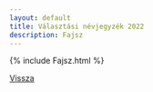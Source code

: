 ```yaml
---
layout: default
title: Választási névjegyzék 2022
description: Fajsz
---
```


{% include Fajsz.html %}

[Vissza](./)
